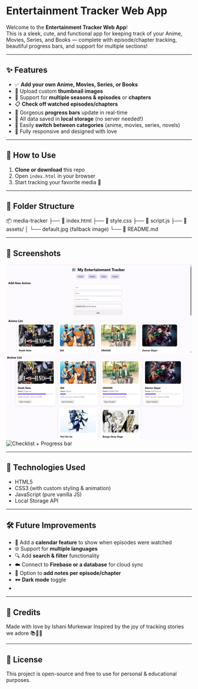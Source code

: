 #  Entertainment Tracker Web App

Welcome to the **Entertainment Tracker Web App**!  
This is a sleek, cute, and functional app for keeping track of your Anime, Movies, Series, and Books — complete with episode/chapter tracking, beautiful progress bars, and support for multiple sections!

---

## ✨ Features

- ✅ **Add your own Anime, Movies, Series, or Books**
- 📸 Upload custom **thumbnail images**
- 🔢 Support for **multiple seasons & episodes** or **chapters**
- 📋 **Check off watched episodes/chapters**
- 🌈 Gorgeous **progress bars** update in real-time
- 💾 All data saved in **local storage** (no server needed!)
- 🔀 Easily **switch between categories** (anime, movies, series, novels)
- 🎨 Fully responsive and designed with love

---

## 🚀 How to Use

1. **Clone or download** this repo  
2. Open `index.html` in your browser  
3. Start tracking your favorite media 🎉

---

## 📁 Folder Structure
📦 media-tracker
├── 📄 index.html
├── 🎨 style.css
├── 🧠 script.js
├── 📁 assets/
│ └── default.jpg (fallback image)
└── 📄 README.md


---

## 📸 Screenshots

![Full Screen](assets/Full_Page.png)
![Anime List](assets/Anime_list.png)
![Checklist + Progress bar](assets/Checklist_+_Progress_bar)

---

## 🧠 Technologies Used

- HTML5
- CSS3 (with custom styling & animation)
- JavaScript (pure vanilla JS)
- Local Storage API

---

## 🛠️ Future Improvements

- 📅 Add a **calendar feature** to show when episodes were watched
- 🌐 Support for **multiple languages**
- 🔍 Add **search & filter** functionality
- ☁️ Connect to **Firebase or a database** for cloud sync
- 📝 Option to **add notes per episode/chapter**
- 🕶️ **Dark mode** toggle
- 

---

## 💖 Credits

Made with love by Ishani Murkewar
Inspired by the joy of tracking stories we adore 📚🎥🎴

---

## 📜 License

This project is open-source and free to use for personal & educational purposes.


